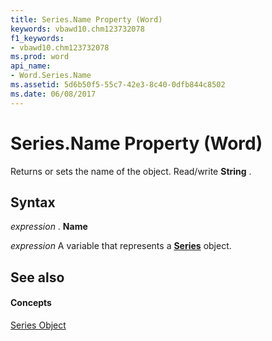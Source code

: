```yaml
---
title: Series.Name Property (Word)
keywords: vbawd10.chm123732078
f1_keywords:
- vbawd10.chm123732078
ms.prod: word
api_name:
- Word.Series.Name
ms.assetid: 5d6b50f5-55c7-42e3-8c40-0dfb844c8502
ms.date: 06/08/2017
---
```



# Series.Name Property (Word)

Returns or sets the name of the object. Read/write  **String** .


## Syntax

 _expression_ . **Name**

 _expression_ A variable that represents a **[Series](Word.Series.md)** object.


## See also


#### Concepts


[Series Object](Word.Series.md)

